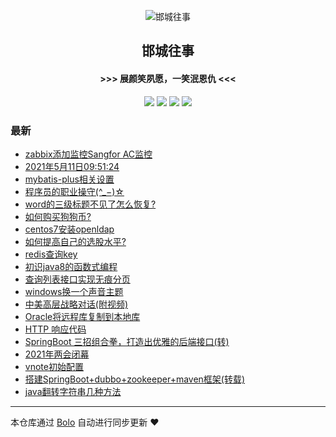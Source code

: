 <p align="center"><img alt="邯城往事" src="https://img.hacpai.com/file/2019/11/guohui-e67e7b3b.png"></p><h2 align="center">
邯城往事
</h2>

<h4 align="center">               >>>  展颜笑夙愿，一笑泯恩仇 <<<</h4>
<p align="center"><a title="邯城往事" target="_blank" href="https://github.com/cuijianzhe/bolo-blog"><img src="https://img.shields.io/github/last-commit/cuijianzhe/bolo-blog.svg?style=flat-square&color=FF9900"></a>
<a title="GitHub repo size in bytes" target="_blank" href="https://github.com/cuijianzhe/bolo-blog"><img src="https://img.shields.io/github/repo-size/cuijianzhe/bolo-blog.svg?style=flat-square"></a>
<a title="Bolo Version" target="_blank" href="https://github.com/adlered/bolo-solo"><img src="https://img.shields.io/badge/bolo-v2.4 稳定版-f1e05a.svg?style=flat-square&color=blueviolet"></a>
<a title="Hits" target="_blank" href="https://github.com/88250/hits"><img src="https://hits.b3log.org/cuijianzhe/bolo-blog.svg"></a></p>

### 最新

* [zabbix添加监控Sangfor AC监控](https://117.50.64.121/articles/2021/05/18/1621325983655.html)
* [2021年5月11日09:51:24](https://117.50.64.121/articles/2021/05/11/1620697905570.html)
* [mybatis-plus相关设置](https://117.50.64.121/articles/2021/05/08/1620466450851.html)
* [程序员的职业操守(^_−)☆](https://117.50.64.121/articles/2021/04/30/1619760155706.html)
* [word的三级标题不见了怎么恢复?](https://117.50.64.121/articles/2021/04/21/1619010671950.html)
* [如何购买狗狗币?](https://117.50.64.121/articles/2021/04/17/1618627027125.html)
* [centos7安装openldap](https://117.50.64.121/articles/2021/04/15/1618476133873.html)
* [如何提高自己的选股水平?](https://117.50.64.121/articles/2021/04/13/1618294655028.html)
* [redis查询key](https://117.50.64.121/articles/2021/04/03/1617425259423.html)
* [初识java8的函数式编程](https://117.50.64.121/articles/2021/04/01/1617283173600.html)
* [查询列表接口实现无痕分页](https://117.50.64.121/articles/2021/03/31/1617152560243.html)
* [windows换一个声音主题](https://117.50.64.121/articles/2021/03/27/1616850416424.html)
* [中美高层战略对话(附视频)](https://117.50.64.121/articles/2021/03/22/1616425863191.html)
* [Oracle将远程库复制到本地库](https://117.50.64.121/articles/2021/03/17/1615964163396.html)
* [HTTP 响应代码](https://117.50.64.121/articles/2021/03/16/1615856788363.html)
* [SpringBoot 三招组合拳，打造出优雅的后端接口(转)](https://117.50.64.121/articles/2021/03/15/1615786891457.html)
* [2021年两会闭幕](https://117.50.64.121/articles/2021/03/13/1615606827047.html)
* [vnote初始配置](https://117.50.64.121/articles/2021/03/11/1615429446249.html)
* [搭建SpringBoot+dubbo+zookeeper+maven框架(转载)](https://117.50.64.121/articles/2021/03/09/1615282956766.html)
* [java翻转字符串几种方法](https://117.50.64.121/articles/2021/03/09/1615258849247.html)



---

本仓库通过 [Bolo](https://github.com/adlered/bolo-solo) 自动进行同步更新 ❤️ 